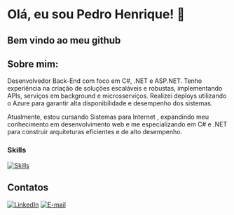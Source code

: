 # Olá, eu sou Pedro Henrique! 👋

## Bem vindo ao meu github

## Sobre mim:
Desenvolvedor Back-End com foco em C#, .NET e ASP.NET. Tenho experiência na criação de soluções escaláveis e robustas, implementando APIs, serviços em background e microsserviços. Realizei deploys utilizando o Azure para garantir alta disponibilidade e desempenho dos sistemas.

Atualmente, estou cursando Sistemas para Internet , expandindo meu conhecimento em desenvolvimento web e me especializando em C# e .NET para construir arquiteturas eficientes e de alto desempenho.

### Skills

[![Skills](https://skillicons.dev/icons?i=cs,dotnet,azure,mysql,postgres,docker,git,postman)](https://skillicons.dev)

## Contatos
[![LinkedIn](https://img.shields.io/badge/LinkedIn-0077B5?style=for-the-badge&logo=linkedin&logoColor=white)](https://www.linkedin.com/in/pedrohaugusto/)
[![E-mail](https://img.shields.io/badge/Gmail-D14836?style=for-the-badge&logo=gmail&logoColor=white)](mailto:pedrohaugusto12@gmail.com)

